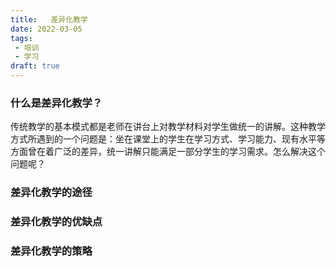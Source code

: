 ```yaml
---
title:   差异化教学
date: 2022-03-05
tags: 
 - 培训
 - 学习
draft: true
---
```


### 什么是差异化教学？
传统教学的基本模式都是老师在讲台上对教学材料对学生做统一的讲解。这种教学方式所遇到的一个问题是：坐在课堂上的学生在学习方式、学习能力、现有水平等方面曾在着广泛的差异，统一讲解只能满足一部分学生的学习需求。怎么解决这个问题呢？

### 差异化教学的途径

### 差异化教学的优缺点

### 差异化教学的策略